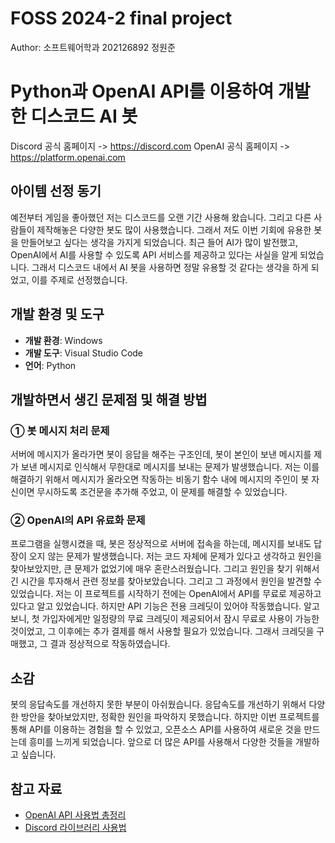 # FOSS 2024-2 final project
Author: 소프트웨어학과 202126892 정원준


# Python과 OpenAI API를 이용하여 개발한 디스코드 AI 봇
Discord 공식 홈페이지 -> https://discord.com
OpenAI  공식 홈페이지 -> https://platform.openai.com

## 아이템 선정 동기
예전부터 게임을 좋아했던 저는 디스코드를 오랜 기간 사용해 왔습니다. 그리고 다른 사람들이 제작해놓은 다양한 봇도 많이 사용했습니다. 그래서 저도 이번 기회에 유용한 봇을 만들어보고 싶다는 생각을 가지게 되었습니다. 최근 들어 AI가 많이 발전했고, OpenAI에서 AI를 사용할 수 있도록 API 서비스를 제공하고 있다는 사실을 알게 되었습니다. 그래서 디스코드 내에서 AI 봇을 사용하면 정말 유용할 것 같다는 생각을 하게 되었고, 이를 주제로 선정했습니다.

## 개발 환경 및 도구
- **개발 환경**: Windows
- **개발 도구**: Visual Studio Code
- **언어**: Python

## 개발하면서 생긴 문제점 및 해결 방법

### ① 봇 메시지 처리 문제
서버에 메시지가 올라가면 봇이 응답을 해주는 구조인데, 봇이 본인이 보낸 메시지를 제가 보낸 메시지로 인식해서 무한대로 메시지를 보내는 문제가 발생했습니다. 저는 이를 해결하기 위해서 메시지가 올라오면 작동하는 비동기 함수 내에 메시지의 주인이 봇 자신이면 무시하도록 조건문을 추가해 주었고, 이 문제를 해결할 수 있었습니다.

### ② OpenAI의 API 유료화 문제
프로그램을 실행시켰을 때, 봇은 정상적으로 서버에 접속을 하는데, 메시지를 보내도 답장이 오지 않는 문제가 발생했습니다. 저는 코드 자체에 문제가 있다고 생각하고 원인을 찾아보았지만, 큰 문제가 없었기에 매우 혼란스러웠습니다. 그리고 원인을 찾기 위해서 긴 시간을 투자해서 관련 정보를 찾아보았습니다. 그리고 그 과정에서 원인을 발견할 수 있었습니다. 저는 이 프로젝트를 시작하기 전에는 OpenAI에서 API를 무료로 제공하고 있다고 알고 있었습니다. 하지만 API 기능은 전용 크레딧이 있어야 작동했습니다. 알고 보니, 첫 가입자에게만 일정량의 무료 크레딧이 제공되어서 잠시 무료로 사용이 가능한 것이었고, 그 이후에는 추가 결제를 해서 사용할 필요가 있었습니다. 그래서 크레딧을 구매했고, 그 결과 정상적으로 작동하였습니다.

## 소감
봇의 응답속도를 개선하지 못한 부분이 아쉬웠습니다. 응답속도를 개선하기 위해서 다양한 방안을 찾아보았지만, 정확한 원인을 파악하지 못했습니다.
하지만 이번 프로젝트를 통해 API를 이용하는 경험을 할 수 있었고, 오픈소스 API를 사용하여 새로운 것을 만드는데 흥미를 느끼게 되었습니다. 앞으로 더 많은 API를 사용해서 다양한 것들을 개발하고 싶습니다.

## 참고 자료
- [OpenAI API 사용법 총정리](https://www.magicaiprompts.com/docs/gpt-chatbot/openai-api-usage-guide/)
- [Discord 라이브러리 사용법](https://kante-kante.tistory.com/34)
